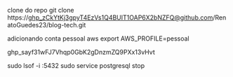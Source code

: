 clone do repo
git clone https://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@github.com/RenatoGuedes23/blog-tech.git

adicionando conta pessoal aws
export AWS_PROFILE=pessoal

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

sudo lsof -i :5432
sudo service postgresql stop